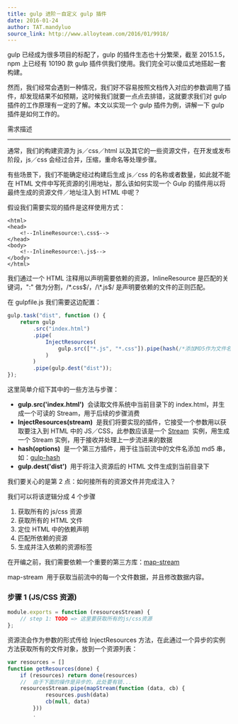```yaml
---
title: gulp 进阶－自定义 gulp 插件
date: 2016-01-24
author: TAT.mandyluo
source_link: http://www.alloyteam.com/2016/01/9918/
---
```


<!-- {% raw %} - for jekyll -->

gulp 已经成为很多项目的标配了，gulp 的插件生态也十分繁荣，截至 2015.1.5，npm 上已经有 10190 款 gulp 插件供我们使用。我们完全可以傻瓜式地搭起一套构建。

然而，我们经常会遇到一种情况，我们好不容易按照文档传入对应的参数调用了插件，却发现结果不如预期，这时候我们就要一点点去排错，这就要求我们对 gulp 插件的工作原理有一定的了解。本文以实现一个 gulp 插件为例，讲解一下 gulp 插件是如何工作的。

需求描述  

* * *

通常，我们的构建资源为 js／css／html 以及其它的一些资源文件，在开发或发布阶段，js／css 会经过合并，压缩，重命名等处理步骤。

有些场景下，我们不能确定经过构建后生成 js／css 的名称或者数量，如此就不能在 HTML 文件中写死资源的引用地址，那么该如何实现一个 Gulp 的插件用以将最终生成的资源文件／地址注入到 HTML 中呢？

假设我们需要实现的插件是这样使用方式：

    <html>
    <head>
        <!--InlineResource:\.css$-->
    </head>
    <body>
        <!--InlineResource:\.js$-->
    </body>
    </html>

我们通过一个 HTML 注释用以声明需要依赖的资源，InlineResource 是匹配的关键词，":" 做为分割，/\*.css$/，/\*.js$/ 是声明要依赖的文件的正则匹配。

在 gulpfile.js 我们需要这边配置：

```javascript
gulp.task("dist", function () {
    return gulp
        .src("index.html")
        .pipe(
            InjectResources(
                gulp.src(["*.js", "*.css"]).pipe(hash(/*添加MD5作为文件名*/))
            )
        )
        .pipe(gulp.dest("dist"));
});
```

这里简单介绍下其中的一些方法与步骤：

-   **gulp.src('index.html')**  会读取文件系统中当前目录下的 index.html，并生成一个可读的 Stream，用于后续的步骤消费
-   **InjectResources(stream)**  是我们将要实现的插件，它接受一个参数用以获取要注入到 HTML 中的 JS／CSS，此参数应该是一个 [Stream](https://github.com/substack/stream-handbook)  实例，用生成一个 Stream 实例，用于接收并处理上一步流进来的数据
-   **hash(options)**  是一个第三方插件，用于往当前流中的文件名添加 md5 串，如：[gulp-hash](https://github.com/Dragory/gulp-hash)
-   **gulp.dest('dist')**  用于将注入资源后的 HTML 文件生成到当前目录下

我们要关心的是第 2 点：如何接所有的资源文件并完成注入？

我们可以将该逻辑分成 4 个步骤

1.  获取所有的 js/css 资源
2.  获取所有的 HTML 文件
3.  定位 HTML 中的依赖声明
4.  匹配所依赖的资源
5.  生成并注入依赖的资源标签

在开编之前，我们需要依赖一个重要的第三方库：[map-stream](https://github.com/dominictarr/map-stream)

map-stream  用于获取当前流中的每一个文件数据，并且修改数据内容。

### 步骤 1 (JS/CSS 资源)

```javascript
module.exports = function (resourcesStream) {
    // step 1: TODO => 这里要获取所有的js/css资源
};
```

资源流会作为参数的形式传给 InjectResources 方法，在此通过一个异步的实例方法获取所有的文件对象，放到一个资源列表：

```javascript
var resources = []
function getResources(done) {
    if (resources) return done(resources)
    //  由于下面的操作是异步的，此处要有锁...
    resourcesStream.pipe(mapStream(function (data, cb) {
            resources.push(data)
            cb(null, data)
        }))
        .
```


<!-- {% endraw %} - for jekyll -->